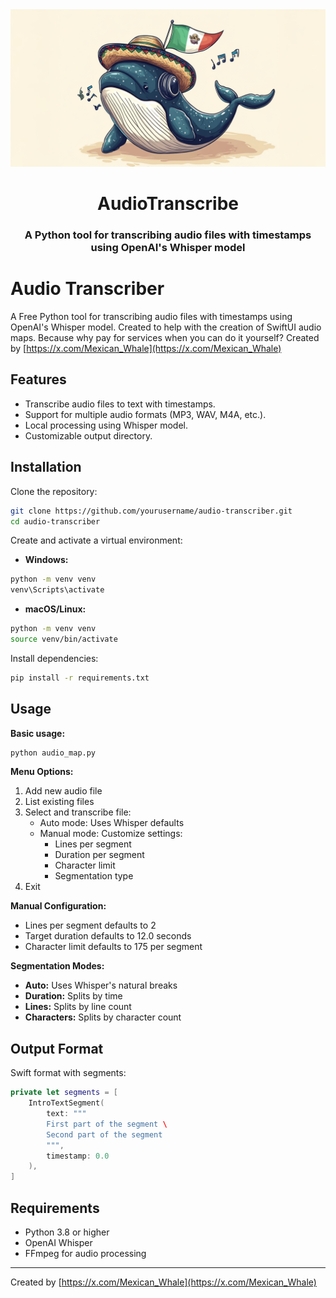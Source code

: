 <div align="center">
  <img src="assets/mexicanwhale.png" alt="MexicanWhale Logo" width="1280">
  
  <h1>AudioTranscribe</h1>
  <h3>A Python tool for transcribing audio files with timestamps using OpenAI's Whisper model</h3>
</div>

# Audio Transcriber

A Free Python tool for transcribing audio files with timestamps using OpenAI's Whisper model. 
Created to help with the creation of SwiftUI audio maps. Because why pay for services when you can do it yourself?
Created by [https://x.com/Mexican_Whale](https://x.com/Mexican_Whale)

## Features
- Transcribe audio files to text with timestamps.
- Support for multiple audio formats (MP3, WAV, M4A, etc.).
- Local processing using Whisper model.
- Customizable output directory.

## Installation

Clone the repository:
```bash
git clone https://github.com/yourusername/audio-transcriber.git
cd audio-transcriber
```

Create and activate a virtual environment:
- **Windows:**
```bash
python -m venv venv
venv\Scripts\activate
```
- **macOS/Linux:**
```bash
python -m venv venv
source venv/bin/activate
```

Install dependencies:
```bash
pip install -r requirements.txt
```

## Usage

**Basic usage:**
```bash
python audio_map.py
```

**Menu Options:**
1. Add new audio file
2. List existing files
3. Select and transcribe file:
   - Auto mode: Uses Whisper defaults
   - Manual mode: Customize settings:
     - Lines per segment
     - Duration per segment
     - Character limit
     - Segmentation type
4. Exit

**Manual Configuration:**
- Lines per segment defaults to 2
- Target duration defaults to 12.0 seconds
- Character limit defaults to 175 per segment

**Segmentation Modes:**
- **Auto:** Uses Whisper's natural breaks
- **Duration:** Splits by time
- **Lines:** Splits by line count
- **Characters:** Splits by character count

## Output Format
Swift format with segments:
```swift
private let segments = [
    IntroTextSegment(
        text: """
        First part of the segment \
        Second part of the segment
        """,
        timestamp: 0.0
    ),
]
```

## Requirements
- Python 3.8 or higher
- OpenAI Whisper
- FFmpeg for audio processing

---

Created by [https://x.com/Mexican_Whale](https://x.com/Mexican_Whale)
